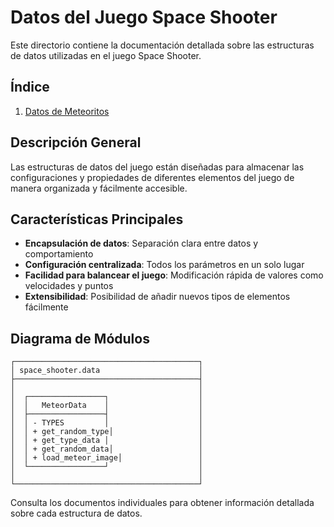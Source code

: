 # Datos del Juego Space Shooter

Este directorio contiene la documentación detallada sobre las estructuras de datos utilizadas en el juego Space Shooter.

## Índice

1. [Datos de Meteoritos](meteor_data.md)

## Descripción General

Las estructuras de datos del juego están diseñadas para almacenar las configuraciones y propiedades de diferentes elementos del juego de manera organizada y fácilmente accesible.

## Características Principales

- **Encapsulación de datos**: Separación clara entre datos y comportamiento
- **Configuración centralizada**: Todos los parámetros en un solo lugar
- **Facilidad para balancear el juego**: Modificación rápida de valores como velocidades y puntos
- **Extensibilidad**: Posibilidad de añadir nuevos tipos de elementos fácilmente

## Diagrama de Módulos

```
┌─────────────────────────────────────────┐
│ space_shooter.data                      │
├─────────────────────────────────────────┤
│                                         │
│  ┌─────────────────┐                    │
│  │   MeteorData    │                    │
│  ├─────────────────┤                    │
│  │ - TYPES         │                    │
│  │ + get_random_type│                   │
│  │ + get_type_data │                    │
│  │ + get_random_data│                   │
│  │ + load_meteor_image│                 │
│  └─────────────────┘                    │
│                                         │
└─────────────────────────────────────────┘
```

Consulta los documentos individuales para obtener información detallada sobre cada estructura de datos.
